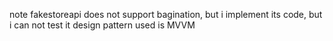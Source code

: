 note fakestoreapi does not support bagination, but i implement its code, but i can not test it
design pattern used is MVVM
